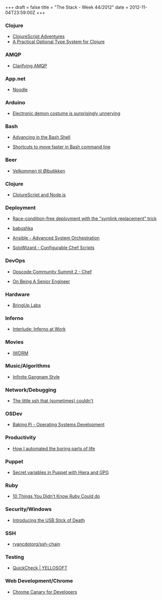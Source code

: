 +++
draft = false
title = "The Stack - Week 44/2012"
date = 2012-11-04T23:59:00Z
+++



### Clojure

 - [ClojureScript Adventures][clojurescriptadventures]
 - [A Practical Optional Type System for Clojure][clotype]

[clojurescriptadventures]: http://yogthos.net/blog/32
[clotype]: http://cloud.github.com/downloads/frenchy64/papers/paper.pdf

### AMQP

 - [Clarifying AMQP][clarifyingamqpkellabyte]

[clarifyingamqpkellabyte]: http://kellabyte.com/2012/10/20/clarifying-amqp/

### App.net

 - [Noodle][ednapiranha]

[ednapiranha]: http://ednapiranha.com/2012/noodleapp/

### Arduino

 - [Electronic demon costume is surprisingly unnerving][electronicdemoncostumeissurprisinglyunnervinghackaday]

[electronicdemoncostumeissurprisinglyunnervinghackaday]: http://hackaday.com/2012/10/25/electronic-demon-costume-is-surprisingly-unnerving/

### Bash

 - [Advancing in the Bash Shell][mewhateveradvancinginthebashshell]

[mewhateveradvancinginthebashshell]: http://samrowe.com/wordpress/advancing-in-the-bash-shell/

 - [Shortcuts to move faster in Bash command line][shortcutstomovefasterinbashcommandlineteohmdev]

[shortcutstomovefasterinbashcommandlineteohmdev]: http://teohm.github.com/blog/2012/01/04/shortcuts-to-move-faster-in-bash-command-line/

### Beer

 - [Velkommen til Ølbutikken][velkommentillbutikken]

[velkommentillbutikken]: http://www.olbutikken.dk/Beers.aspx


### Clojure

 - [ClojureScript and Node.js][ohpauleezpauldegrandisclojurescriptandnodejsanexperiencereport]

[ohpauleezpauldegrandisclojurescriptandnodejsanexperiencereport]: http://www.pauldee.org/blog/2012/clojurescript-and-node-js-an-experience-report/


### Deployment

 - [Race-condition-free deployment with the "symlink replacement" trick][raceconditionfreedeploymentwiththesymlinkreplacementtrickhackernews]

[raceconditionfreedeploymentwiththesymlinkreplacementtrickhackernews]: http://news.ycombinator.com/item?id=4682035

 - [babushka][overviewbabushka]

[overviewbabushka]: http://babushka.me/overview

 - [Ansible - Advanced System Orchestration][ansibleadvancedsystemorchestration]

[ansibleadvancedsystemorchestration]: http://ansible.cc/

 - [SoloWizard - Configurable Chef Scripts][solowizardconfigurablechefscripts]

[solowizardconfigurablechefscripts]: http://www.solowizard.com/

### DevOps

 - [Opscode Community Summit 2 - Chef][opscodecommunitysummit2chefopscodeopensourcewiki]

[opscodecommunitysummit2chefopscodeopensourcewiki]: http://wiki.opscode.com/display/chef/Opscode+Community+Summit+2

 - [On Being A Senior Engineer][onbeingaseniorengineer]

[onbeingaseniorengineer]: http://www.kitchensoap.com/2012/10/25/on-being-a-senior-engineer/


### Hardware

 - [BringUp Labs][bringuplabs]

[bringuplabs]: http://www.bringuplabs.com/hn/0

### Inferno

 - [Interlude: Inferno at Work][debugsinterludeinfernoatwork]

[debugsinterludeinfernoatwork]: http://debu.gs/entries/interlude-inferno-at-work

### Movies

 - [IWDRM][iwdrm]

[iwdrm]: http://iwdrm.tumblr.com/

### Music/Algorithms

 - [Infinite Gangnam Style][infinitegangnamstylehackernews]

[infinitegangnamstylehackernews]: http://news.ycombinator.com/item?id=4709472

### Network/Debugging

 - [The little ssh that (sometimes) couldn't][thelittlesshthatsometimescouldntminanaguib]

[thelittlesshthatsometimescouldntminanaguib]: http://mina.naguib.ca/blog/2012/10/22/the-little-ssh-that-sometimes-couldnt.html

### OSDev

 - [Baking Pi - Operating Systems Development][computerlaboratorybakingpioperatingsystemsdevelopment]

[computerlaboratorybakingpioperatingsystemsdevelopment]: http://www.cl.cam.ac.uk/freshers/raspberrypi/tutorials/os/?test=true

### Productivity

 - [How I automated the boring parts of life][howiautomatedtheboringpartsoflifestevecorona]

[howiautomatedtheboringpartsoflifestevecorona]: http://stevecorona.com/how-i-automated-the-boring-parts-of-life

### Puppet

 - [Secret variables in Puppet with Hiera and GPG][secretvariablesinpuppetwithhieraandgpgcraigdunnsblog]

[secretvariablesinpuppetwithhieraandgpgcraigdunnsblog]: http://www.craigdunn.org/2011/10/secret-variables-in-puppet-with-hiera-and-gpg/

### Ruby

 - [10 Things You Didn't Know Ruby Could do][10thingsyoudidntknowrubycoulddospeakerdeck]

[10thingsyoudidntknowrubycoulddospeakerdeck]: https://speakerdeck.com/jeg2/10-things-you-didnt-know-ruby-could-do

### Security/Windows

 - [Introducing the USB Stick of Death][introducingtheusbstickofdeathj00ruvxtechblog]

[introducingtheusbstickofdeathj00ruvxtechblog]: http://j00ru.vexillium.org/?p=1272

### SSH

 - [ryancdotorg/ssh-chain][ryancdotorgsshchain]

[ryancdotorgsshchain]: https://github.com/ryancdotorg/ssh-chain

### Testing

 - [QuickCheck | YELLOSOFT][quickcheckyellosoft]

[quickcheckyellosoft]: http://www.yellosoft.us/quickcheck

### Web Development/Chrome

 - [Chrome Canary for Developers][chromecanaryfordeveloperspaulirish]

[chromecanaryfordeveloperspaulirish]: http://paulirish.com/2012/chrome-canary-for-developers/